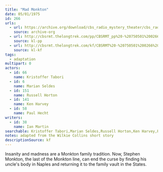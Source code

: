 ```yaml
---
title: "Mad Monkton"
date: 05/01/1975
id: 266
urls: 
  - url: https://archive.org/download/cbs_radio_mystery_theater/cbs_radio_mystery_theater-0251-0300.zip/cbs_radio_mystery_theater-0251-0300%2Fcbsrmt_0266_mad_monkton.mp3
    source: archive-org
  - url: http://cbsrmt.thelongtrek.com/pp/CBSRMT_pp%20-%20750501%200266%20Mad%20Monkton.mp3
    source: kl-pp
  - url: http://cbsrmt.thelongtrek.com/kf/CBSRMT%20-%20750501%200266%20Mad%20Monkton_kf.mp3
    source: kl-kf
tags: 
  - adaptation
multipart: 0
actors:  
  - id: 66
    name: Kristoffer Tabori  
  - id: 6
    name: Marian Seldes  
  - id: 151
    name: Russell Horton  
  - id: 141
    name: Ken Harvey  
  - id: 58
    name: Paul Hecht
writers:  
  - id: 38
    name: Ian Martin
searchable: Kristoffer Tabori,Marian Seldes,Russell Horton,Ken Harvey,Paul Hecht Ian Martin
notes: adapted from the Wilkie Collins short story
descriptionSource: kf
---
```

Insanity and madness are a Monkton family tradition. Now, Stephen Monkton, the last of the Monkton line, can end the curse by finding his uncle's body in Naples and returning it to the family vault in the States.